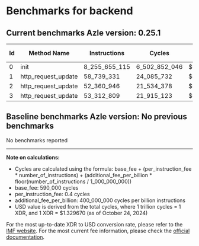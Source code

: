 # Benchmarks for backend

## Current benchmarks Azle version: 0.25.1

| Id  | Method Name         | Instructions  | Cycles        | USD           | USD/Million Calls |
| --- | ------------------- | ------------- | ------------- | ------------- | ----------------- |
| 0   | init                | 8_255_655_115 | 6_502_852_046 | $0.0086466473 | $8_646.64         |
| 1   | http_request_update | 58_739_331    | 24_085_732    | $0.0000320261 | $32.02            |
| 2   | http_request_update | 52_360_946    | 21_534_378    | $0.0000286336 | $28.63            |
| 3   | http_request_update | 53_312_809    | 21_915_123    | $0.0000291399 | $29.13            |

## Baseline benchmarks Azle version: No previous benchmarks

No benchmarks reported

---

**Note on calculations:**

- Cycles are calculated using the formula: base_fee + (per_instruction_fee \* number_of_instructions) + (additional_fee_per_billion \* floor(number_of_instructions / 1_000_000_000))
- base_fee: 590_000 cycles
- per_instruction_fee: 0.4 cycles
- additional_fee_per_billion: 400_000_000 cycles per billion instructions
- USD value is derived from the total cycles, where 1 trillion cycles = 1 XDR, and 1 XDR = $1.329670 (as of October 24, 2024)

For the most up-to-date XDR to USD conversion rate, please refer to the [IMF website](https://www.imf.org/external/np/fin/data/rms_sdrv.aspx).
For the most current fee information, please check the [official documentation](https://internetcomputer.org/docs/current/developer-docs/gas-cost#execution).
